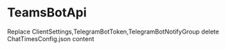 # TeamsBotApi
Replace ClientSettings,TelegramBotToken,TelegramBotNotifyGroup
delete ChatTimesConfig.json  content
